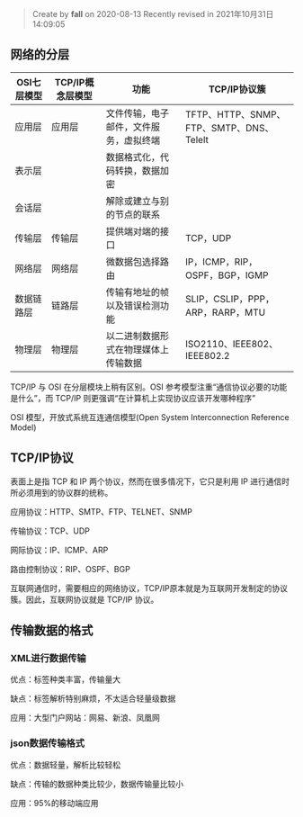 > Create by **fall** on 2020-08-13
> Recently revised in 2021年10月31日14:09:05

## 网络的分层

| OSI七层模型 | TCP/IP概念层模型 | 功能                                   | TCP/IP协议簇                             |
| ----------- | ---------------- | -------------------------------------- | ---------------------------------------- |
| 应用层      | 应用层           | 文件传输，电子邮件，文件服务，虚拟终端 | TFTP、HTTP、SNMP、FTP、SMTP、DNS、Telelt |
| 表示层      |                  | 数据格式化，代码转换，数据加密         |                                          |
| 会话层      |                  | 解除或建立与别的节点的联系             |                                          |
| 传输层      | 传输层           | 提供端对端的接口                       | TCP，UDP                                 |
| 网络层      | 网络层           | 微数据包选择路由                       | IP，ICMP，RIP，OSPF，BGP，IGMP           |
| 数据链路层  | 链路层           | 传输有地址的帧以及错误检测功能         | SLIP，CSLIP，PPP，ARP，RARP，MTU         |
| 物理层      | 物理层           | 以二进制数据形式在物理媒体上传输数据   | ISO2110、IEEE802、IEEE802.2              |

TCP/IP 与 OSI 在分层模块上稍有区别。OSI 参考模型注重“通信协议必要的功能是什么”，而 TCP/IP 则更强调“在计算机上实现协议应该开发哪种程序”

OSI 模型，开放式系统互连通信模型(Open System Interconnection Reference Model) 

## TCP/IP协议

表面上是指 TCP 和 IP 两个协议，然而在很多情况下，它只是利用 IP 进行通信时所必须用到的协议群的统称。

应用协议：HTTP、SMTP、FTP、TELNET、SNMP

传输协议：TCP、UDP

网际协议：IP、ICMP、ARP

路由控制协议：RIP、OSPF、BGP

互联网通信时，需要相应的网络协议，TCP/IP原本就是为互联网开发制定的协议簇。因此，互联网协议就是 TCP/IP 协议。

## 传输数据的格式

### XML进行数据传输

优点：标签种类丰富，传输量大

缺点：标签解析特别麻烦，不太适合轻量级数据

应用：大型门户网站：网易、新浪、凤凰网

### json数据传输格式

优点：数据轻量，解析比较轻松

缺点：传输的数据种类比较少，数据传输量比较小

应用：95%的移动端应用

